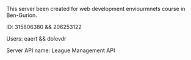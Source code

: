 This server been created for web development enviourmnets course in Ben-Gurion.

ID: 315806380 && 206253122

Users: eaert && dolevdr

Server API name: League Management API
